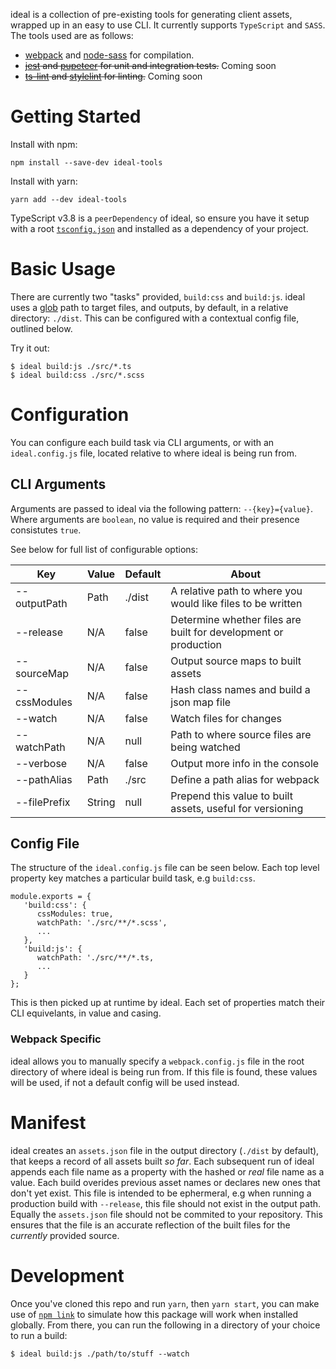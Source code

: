 ideal is a collection of pre-existing tools for generating client assets, wrapped up in an easy to use CLI. It currently supports `TypeScript` and `SASS`. The tools used are as follows:

-  [webpack](https://webpack.js.org/) and [node-sass](https://github.com/sass/node-sass) for compilation.
-  ~~[jest](https://jestjs.io/) and [pupeteer](https://pptr.dev/) for unit and integration tests.~~ Coming soon
-  ~~[ts-lint](https://palantir.github.io/tslint/) and [stylelint](https://stylelint.io/) for linting.~~ Coming soon

# Getting Started

Install with npm:

```
npm install --save-dev ideal-tools
```

Install with yarn:

```
yarn add --dev ideal-tools
```

TypeScript v3.8 is a `peerDependency` of ideal, so ensure you have it setup with a root [`tsconfig.json`](https://www.typescriptlang.org/docs/handbook/tsconfig-json.html) and installed as a dependency of your project.

# Basic Usage

There are currently two "tasks" provided, `build:css` and `build:js`. ideal uses a [glob](https://www.npmjs.com/package/glob) path to target files, and outputs, by default, in a relative directory: `./dist`. This can be configured with a contextual config file, outlined below.

Try it out:

```
$ ideal build:js ./src/*.ts
$ ideal build:css ./src/*.scss
```

# Configuration

You can configure each build task via CLI arguments, or with an `ideal.config.js` file, located relative to where ideal is being run from.

## CLI Arguments

Arguments are passed to ideal via the following pattern: `--{key}={value}`. Where arguments are `boolean`, no value is required and their presence consistutes `true`.

See below for full list of configurable options:

| Key          | Value  | Default | About                                                           |
| ------------ | ------ | ------- | --------------------------------------------------------------- |
| --outputPath | Path   | ./dist  | A relative path to where you would like files to be written     |
| --release    | N/A    | false   | Determine whether files are built for development or production |
| --sourceMap  | N/A    | false   | Output source maps to built assets                              |
| --cssModules | N/A    | false   | Hash class names and build a json map file                      |
| --watch      | N/A    | false   | Watch files for changes                                         |
| --watchPath  | N/A    | null    | Path to where source files are being watched                    |
| --verbose    | N/A    | false   | Output more info in the console                                 |
| --pathAlias  | Path   | ./src   | Define a path alias for webpack                                 |
| --filePrefix | String | null    | Prepend this value to built assets, useful for versioning       |

## Config File

The structure of the `ideal.config.js` file can be seen below. Each top level property key matches a particular build task, e.g `build:css`.

```
module.exports = {
   'build:css': {
      cssModules: true,
      watchPath: './src/**/*.scss',
      ...
   },
   'build:js': {
      watchPath: './src/**/*.ts,
      ...
   }
};
```

This is then picked up at runtime by ideal. Each set of properties match their CLI equivelants, in value and casing.

### Webpack Specific

ideal allows you to manually specify a `webpack.config.js` file in the root directory of where ideal is being run from. If this file is found, these values will be used, if not a default config will be used instead.

# Manifest

ideal creates an `assets.json` file in the output directory (`./dist` by default), that keeps a record of all assets built _so far_. Each subsequent run of ideal appends each file name as a property with the hashed or _real_ file name as a value. Each build overides previous asset names or declares new ones that don't yet exist. This file is intended to be ephermeral, e.g when running a production build with `--release`, this file should not exist in the output path. Equally the `assets.json` file should not be commited to your repository. This ensures that the file is an accurate reflection of the built files for the _currently_ provided source.

# Development

Once you've cloned this repo and run `yarn`, then `yarn start`, you can make use of [`npm link`](https://docs.npmjs.com/cli/link.html) to simulate how this package will work when installed globally. From there, you can run the following in a directory of your choice to run a build:

```
$ ideal build:js ./path/to/stuff --watch
```

